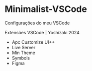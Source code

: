 # Minimalist-VSCode
Configurações do meu VSCode

Extensões VSCode | Yoshizaki 2024

- Apc Customize UI++
- Live Server
- Min Theme
- Symbols
- Figma
